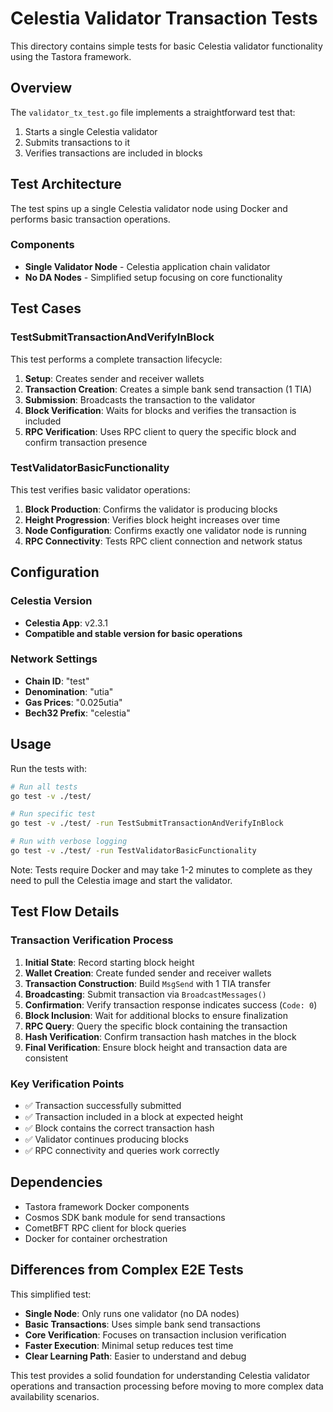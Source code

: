 # Celestia Validator Transaction Tests

This directory contains simple tests for basic Celestia validator functionality using the Tastora framework.

## Overview

The `validator_tx_test.go` file implements a straightforward test that:
1. Starts a single Celestia validator
2. Submits transactions to it
3. Verifies transactions are included in blocks

## Test Architecture

The test spins up a single Celestia validator node using Docker and performs basic transaction operations.

### Components
- **Single Validator Node** - Celestia application chain validator
- **No DA Nodes** - Simplified setup focusing on core functionality

## Test Cases

### TestSubmitTransactionAndVerifyInBlock
This test performs a complete transaction lifecycle:

1. **Setup**: Creates sender and receiver wallets
2. **Transaction Creation**: Creates a simple bank send transaction (1 TIA)
3. **Submission**: Broadcasts the transaction to the validator
4. **Block Verification**: Waits for blocks and verifies the transaction is included
5. **RPC Verification**: Uses RPC client to query the specific block and confirm transaction presence

### TestValidatorBasicFunctionality
This test verifies basic validator operations:

1. **Block Production**: Confirms the validator is producing blocks
2. **Height Progression**: Verifies block height increases over time
3. **Node Configuration**: Confirms exactly one validator node is running
4. **RPC Connectivity**: Tests RPC client connection and network status

## Configuration

### Celestia Version
- **Celestia App**: v2.3.1
- **Compatible and stable version for basic operations**

### Network Settings
- **Chain ID**: "test"
- **Denomination**: "utia"
- **Gas Prices**: "0.025utia"
- **Bech32 Prefix**: "celestia"

## Usage

Run the tests with:

```bash
# Run all tests
go test -v ./test/

# Run specific test
go test -v ./test/ -run TestSubmitTransactionAndVerifyInBlock

# Run with verbose logging
go test -v ./test/ -run TestValidatorBasicFunctionality
```

Note: Tests require Docker and may take 1-2 minutes to complete as they need to pull the Celestia image and start the validator.

## Test Flow Details

### Transaction Verification Process

1. **Initial State**: Record starting block height
2. **Wallet Creation**: Create funded sender and receiver wallets
3. **Transaction Construction**: Build `MsgSend` with 1 TIA transfer
4. **Broadcasting**: Submit transaction via `BroadcastMessages()`
5. **Confirmation**: Verify transaction response indicates success (`Code: 0`)
6. **Block Inclusion**: Wait for additional blocks to ensure finalization
7. **RPC Query**: Query the specific block containing the transaction
8. **Hash Verification**: Confirm transaction hash matches in the block
9. **Final Verification**: Ensure block height and transaction data are consistent

### Key Verification Points

- ✅ Transaction successfully submitted
- ✅ Transaction included in a block at expected height
- ✅ Block contains the correct transaction hash
- ✅ Validator continues producing blocks
- ✅ RPC connectivity and queries work correctly

## Dependencies

- Tastora framework Docker components
- Cosmos SDK bank module for send transactions
- CometBFT RPC client for block queries
- Docker for container orchestration

## Differences from Complex E2E Tests

This simplified test:
- **Single Node**: Only runs one validator (no DA nodes)
- **Basic Transactions**: Uses simple bank send transactions
- **Core Verification**: Focuses on transaction inclusion verification
- **Faster Execution**: Minimal setup reduces test time
- **Clear Learning Path**: Easier to understand and debug

This test provides a solid foundation for understanding Celestia validator operations and transaction processing before moving to more complex data availability scenarios.
